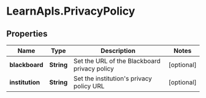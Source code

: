 # LearnApIs.PrivacyPolicy

## Properties
Name | Type | Description | Notes
------------ | ------------- | ------------- | -------------
**blackboard** | **String** | Set the URL of the Blackboard privacy policy | [optional] 
**institution** | **String** | Set the institution&#x27;s privacy policy URL | [optional] 
